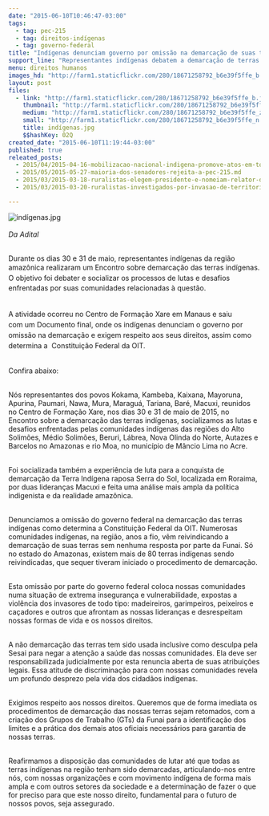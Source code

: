 ```yaml
---
date: "2015-06-10T10:46:47-03:00"
tags:
  - tag: pec-215
  - tag: direitos-indígenas
  - tag: governo-federal
title: "Indígenas denunciam governo por omissão na demarcação de suas terras "
support_line: "Representantes indígenas debatem a demarcação de terras e constroem documento exigindo respeito aos seus direitos, assim como determina a  Constituição Federal da OIT."
menu: direitos humanos
images_hd: "http://farm1.staticflickr.com/280/18671258792_b6e39f5ffe_b.jpg"
layout: post
files:
  - link: "http://farm1.staticflickr.com/280/18671258792_b6e39f5ffe_b.jpg"
    thumbnail: "http://farm1.staticflickr.com/280/18671258792_b6e39f5ffe_t.jpg"
    medium: "http://farm1.staticflickr.com/280/18671258792_b6e39f5ffe_z.jpg"
    small: "http://farm1.staticflickr.com/280/18671258792_b6e39f5ffe_n.jpg"
    title: indígenas.jpg
    $$hashKey: 02Q
created_date: "2015-06-10T11:19:44-03:00"
published: true
releated_posts:
  - 2015/04/2015-04-16-mobilizacao-nacional-indigena-promove-atos-em-todo-o-pais.md
  - 2015/05/2015-05-27-maioria-dos-senadores-rejeita-a-pec-215.md
  - 2015/03/2015-03-18-ruralistas-elegem-presidente-e-nomeiam-relator-de-comissao-que-vai-analisar-pec-215.md
  - 2015/03/2015-03-20-ruralistas-investigados-por-invasao-de-territorios-indigenas-farao-relatorio-da-pec-215.md

---
```

<p><img alt="indígenas.jpg" src="http://farm1.staticflickr.com/280/18671258792_b6e39f5ffe_b.jpg" /><br />
<br />
<em>Da Adital</em></p>

<p><br />
Durante os dias 30 e 31 de maio, representantes ind&iacute;genas&nbsp;da regi&atilde;o amaz&ocirc;nica realizaram um&nbsp;<span style="line-height: 20.7999992370605px;">Encontro sobre demarca&ccedil;&atilde;o das terras ind&iacute;genas. O objetivo foi&nbsp;</span>debater <span style="line-height: 20.7999992370605px;">e&nbsp;socializar os processos de&nbsp;lutas e desafios enfrentadas por suas&nbsp;comunidades relacionadas &agrave; quest&atilde;o.</span></p>

<p><br />
<span style="line-height: 20.7999992370605px;">A atividade&nbsp;ocorreu no Centro de Forma&ccedil;&atilde;o Xare em Manaus e saiu com&nbsp;um&nbsp;Documento final, onde os ind&iacute;genas&nbsp;denunciam&nbsp;</span>o governo por omiss&atilde;o&nbsp;na demarca&ccedil;&atilde;o <span style="line-height: 20.7999992370605px;">e exigem&nbsp;respeito aos seus direitos, assim como determina a &nbsp;Constitui&ccedil;&atilde;o Federal da OIT.&nbsp;</span></p>

<p><br />
Confira abaixo:&nbsp;</p>

<p><br />
N&oacute;s representantes dos povos Kokama, Kambeba, Kaixana, Mayoruna, Apurina, Paumari, Nawa, Mura, Maragu&aacute;, Tariana, Bar&eacute;, Macuxi, reunidos no Centro de Forma&ccedil;&atilde;o Xare, nos dias 30 e 31 de maio de 2015, no Encontro sobre a demarca&ccedil;&atilde;o das terras ind&iacute;genas, socializamos as lutas e desafios enfrentadas pelas comunidades ind&iacute;genas das regi&otilde;es do Alto Solim&otilde;es, M&eacute;dio Solim&otilde;es, Beruri, L&aacute;brea, Nova Olinda do Norte, Autazes e Barcelos no Amazonas e rio Moa, no munic&iacute;pio de M&acirc;ncio Lima no Acre.</p>

<p><br />
Foi socializada tamb&eacute;m a experi&ecirc;ncia de luta para a conquista de demarca&ccedil;&atilde;o da Terra Ind&iacute;gena raposa Serra do Sol, localizada em Roraima, por duas lideran&ccedil;as Macuxi e feita uma an&aacute;lise mais ampla da pol&iacute;tica indigenista e da realidade amaz&ocirc;nica.</p>

<p><br />
Denunciamos a omiss&atilde;o do governo federal na demarca&ccedil;&atilde;o das terras ind&iacute;genas como determina a Constitui&ccedil;&atilde;o Federal da OIT. Numerosas comunidades ind&iacute;genas, na regi&atilde;o, anos a fio, v&ecirc;m reivindicando a demarca&ccedil;&atilde;o de suas terras sem nenhuma resposta por parte da Funai. S&oacute; no estado do Amazonas, existem mais de 80 terras ind&iacute;genas sendo reivindicadas, que sequer tiveram iniciado o procedimento de demarca&ccedil;&atilde;o.</p>

<p><br />
Esta omiss&atilde;o por parte do governo federal coloca nossas comunidades numa situa&ccedil;&atilde;o de extrema inseguran&ccedil;a e vulnerabilidade, expostas a viol&ecirc;ncia dos invasores de todo tipo: madeireiros, garimpeiros, peixeiros e ca&ccedil;adores e outros que afrontam as nossas lideran&ccedil;as e desrespeitam nossas formas de vida e os nossos direitos.</p>

<p><br />
A n&atilde;o demarca&ccedil;&atilde;o das terras tem sido usada inclusive como desculpa pela Sesai para negar a aten&ccedil;&atilde;o a sa&uacute;de das nossas comunidades. Ela deve ser responsabilizada judicialmente por esta renuncia aberta de suas atribui&ccedil;&otilde;es legais. Essa atitude de discrimina&ccedil;&atilde;o para com nossas comunidades revela um profundo desprezo pela vida dos cidad&atilde;os ind&iacute;genas.</p>

<p><br />
Exigimos respeito aos nossos direitos. Queremos que de forma imediata os procedimentos de demarca&ccedil;&atilde;o das nossas terras sejam retomados, com a cria&ccedil;&atilde;o dos Grupos de Trabalho (GTs) da Funai para a identifica&ccedil;&atilde;o dos limites e a pr&aacute;tica dos demais atos oficiais necess&aacute;rios para garantia de nossas terras.</p>

<p><br />
Reafirmamos a disposi&ccedil;&atilde;o das comunidades de lutar at&eacute; que todas as terras ind&iacute;genas na regi&atilde;o tenham sido demarcadas, articulando-nos entre n&oacute;s, com nossas organiza&ccedil;&otilde;es e com movimento ind&iacute;gena de forma mais ampla e com outros setores da sociedade e a determina&ccedil;&atilde;o de fazer o que for preciso para que este nosso direito, fundamental para o futuro de nossos povos, seja assegurado.</p>
